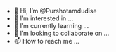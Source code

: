 - 👋 Hi, I’m @Purshotamdudise
- 👀 I’m interested in ...
- 🌱 I’m currently learning ...
- 💞️ I’m looking to collaborate on ...
- 📫 How to reach me ...

<!---
Purshotamdudise/Purshotamdudise is a ✨ special ✨ repository because its `README.md` (this file) appears on your GitHub profile.
You can click the Preview link to take a look at your changes.
--->
